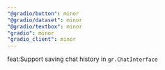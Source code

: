 ```yaml
---
"@gradio/button": minor
"@gradio/dataset": minor
"@gradio/textbox": minor
"gradio": minor
"gradio_client": minor
---
```


feat:Support saving chat history in `gr.ChatInterface`
